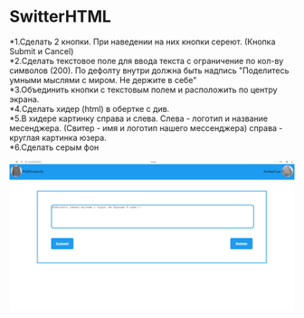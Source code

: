 # SwitterHTML


*1.Cделать 2 кнопки. При наведении на них кнопки сереют. (Кнопка Submit и Cancel)
<br>
*2.Cделать текстовое поле для ввода текста с ограничение по кол-ву символов (200). По дефолту внутри должна быть надпись "Поделитесь умными мыслями с миром. Не держите в себе"
<br>
*3.Объединить кнопки с текстовым полем и расположить по центру экрана.
<br>
*4.Cделать хидер (html) в обертке с див.
<br>
*5.В хидере картинку справа и слева. Слева - логотип и название месенджера. (Свитер - имя и логотип нашего мессенджера) справа - круглая картинка юзера.
<br>
*6.Сделать серым фон

<div align="center">
    <img src="Screenshot 2022-03-29 162357.png" width="1000px"</img> 
</div>
